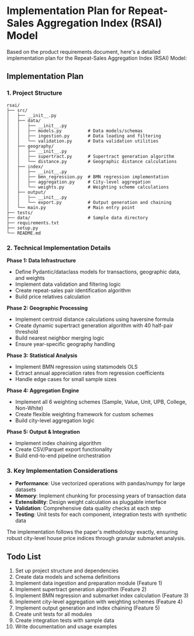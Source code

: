 # Implementation Plan for Repeat-Sales Aggregation Index (RSAI) Model

Based on the product requirements document, here's a detailed implementation plan for the Repeat-Sales Aggregation Index (RSAI) Model:

## Implementation Plan

### 1. **Project Structure**
```
rsai/
├── src/
│   ├── __init__.py
│   ├── data/
│   │   ├── __init__.py
│   │   ├── models.py          # Data models/schemas
│   │   ├── ingestion.py       # Data loading and filtering
│   │   └── validation.py      # Data validation utilities
│   ├── geography/
│   │   ├── __init__.py
│   │   ├── supertract.py      # Supertract generation algorithm
│   │   └── distance.py        # Geographic distance calculations
│   ├── index/
│   │   ├── __init__.py
│   │   ├── bmn_regression.py  # BMN regression implementation
│   │   ├── aggregation.py     # City-level aggregation
│   │   └── weights.py         # Weighting scheme calculations
│   ├── output/
│   │   ├── __init__.py
│   │   └── export.py          # Output generation and chaining
│   └── main.py                # Main entry point
├── tests/
├── data/                      # Sample data directory
├── requirements.txt
├── setup.py
└── README.md
```

### 2. **Technical Implementation Details**

**Phase 1: Data Infrastructure**
- Define Pydantic/dataclass models for transactions, geographic data, and weights
- Implement data validation and filtering logic
- Create repeat-sales pair identification algorithm
- Build price relatives calculation

**Phase 2: Geographic Processing**
- Implement centroid distance calculations using haversine formula
- Create dynamic supertract generation algorithm with 40 half-pair threshold
- Build nearest neighbor merging logic
- Ensure year-specific geography handling

**Phase 3: Statistical Analysis**
- Implement BMN regression using statsmodels OLS
- Extract annual appreciation rates from regression coefficients
- Handle edge cases for small sample sizes

**Phase 4: Aggregation Engine**
- Implement all 6 weighting schemes (Sample, Value, Unit, UPB, College, Non-White)
- Create flexible weighting framework for custom schemes
- Build city-level aggregation logic

**Phase 5: Output & Integration**
- Implement index chaining algorithm
- Create CSV/Parquet export functionality
- Build end-to-end pipeline orchestration

### 3. **Key Implementation Considerations**

- **Performance**: Use vectorized operations with pandas/numpy for large datasets
- **Memory**: Implement chunking for processing years of transaction data
- **Extensibility**: Design weight calculation as pluggable interface
- **Validation**: Comprehensive data quality checks at each step
- **Testing**: Unit tests for each component, integration tests with synthetic data

The implementation follows the paper's methodology exactly, ensuring robust city-level house price indices through granular submarket analysis.

## Todo List

1. Set up project structure and dependencies
2. Create data models and schema definitions
3. Implement data ingestion and preparation module (Feature 1)
4. Implement supertract generation algorithm (Feature 2)
5. Implement BMN regression and submarket index calculation (Feature 3)
6. Implement city-level aggregation with weighting schemes (Feature 4)
7. Implement output generation and index chaining (Feature 5)
8. Create unit tests for all modules
9. Create integration tests with sample data
10. Write documentation and usage examples
